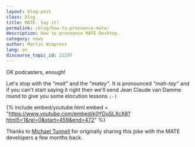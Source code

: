```yaml
---
layout: blog-post
class: blog
title: MATE. Say it!
permalink: /blog/how-to-pronounce-mate/
description: How to pronounce MATE Desktop.
category: news
author: Martin Wimpress
lang: en
discourse_topic_id: 21297
---
```


OK podcasters, enough!

Let's stop with the *"mait"* and the *"matey"*. It is pronounced
*"mah-tay"* and if you can't start saying it right then we'll send Jean
Claude van Damme round to give you some elocution lessons `;-)`

{% include embed/youtube.html
    embed = "https://www.youtube.com/embed/k0YDuSLXcX8?html5=1&rel=0&start=459&end=472"
%}

Thanks to [Michael Tunnell](https://plus.google.com/+MichaelTunnell/posts)
for originally sharing this joke with the MATE developers a few months
back.

